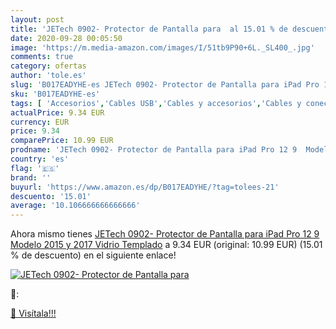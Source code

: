 ```yaml
---
layout: post
title: 'JETech 0902- Protector de Pantalla para  al 15.01 % de descuento'
date: 2020-09-28 00:05:50
image: 'https://m.media-amazon.com/images/I/51tb9P90+6L._SL400_.jpg'
comments: true
category: ofertas
author: 'tole.es'
slug: 'B017EADYHE-es JETech 0902- Protector de Pantalla para iPad Pro 12 9...'
sku: 'B017EADYHE-es'
tags: [ 'Accesorios','Cables USB','Cables y accesorios','Cables y conectores','Informática','ipad', ]
actualPrice: 9.34 EUR
currency: EUR
price: 9.34
comparePrice: 10.99 EUR
prodname: 'JETech 0902- Protector de Pantalla para iPad Pro 12 9  Modelo 2015 y 2017   Vidrio Templado'
country: 'es'
flag: '🇪🇸'
brand: ''
buyurl: 'https://www.amazon.es/dp/B017EADYHE/?tag=tolees-21'
descuento: '15.01'
average: '10.106666666666666'
---
```


Ahora mismo tienes [JETech 0902- Protector de Pantalla para iPad Pro 12 9  Modelo 2015 y 2017   Vidrio Templado](https://www.amazon.es/dp/B017EADYHE/?tag=tolees-21) a 9.34 EUR (original: 10.99 EUR) (15.01 %  de descuento) en el siguiente enlace!

[![JETech 0902- Protector de Pantalla para ](https://m.media-amazon.com/images/I/51tb9P90+6L._SL400_.jpg)](https://www.amazon.es/dp/B017EADYHE/?tag=tolees-21)

🔎:


[🛒 Visítala!!!](https://www.amazon.es/dp/B017EADYHE/?tag=tolees-21)
